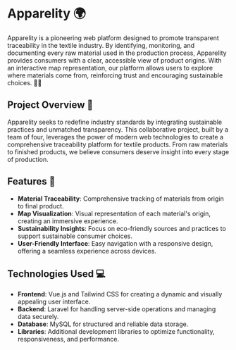 # Apparelity 🌍

Apparelity is a pioneering web platform designed to promote transparent traceability in the textile industry. By identifying, monitoring, and documenting every raw material used in the production process, Apparelity provides consumers with a clear, accessible view of product origins. With an interactive map representation, our platform allows users to explore where materials come from, reinforcing trust and encouraging sustainable choices. 🧵✨

## Project Overview 📘

Apparelity seeks to redefine industry standards by integrating sustainable practices and unmatched transparency. This collaborative project, built by a team of four, leverages the power of modern web technologies to create a comprehensive traceability platform for textile products. From raw materials to finished products, we believe consumers deserve insight into every stage of production.

## Features 🌟

- **Material Traceability**: Comprehensive tracking of materials from origin to final product.
- **Map Visualization**: Visual representation of each material's origin, creating an immersive experience.
- **Sustainability Insights**: Focus on eco-friendly sources and practices to support sustainable consumer choices.
- **User-Friendly Interface**: Easy navigation with a responsive design, offering a seamless experience across devices.

## Technologies Used 💻

- **Frontend**: Vue.js and Tailwind CSS for creating a dynamic and visually appealing user interface.
- **Backend**: Laravel for handling server-side operations and managing data securely.
- **Database**: MySQL for structured and reliable data storage.
- **Libraries**: Additional development libraries to optimize functionality, responsiveness, and performance.
